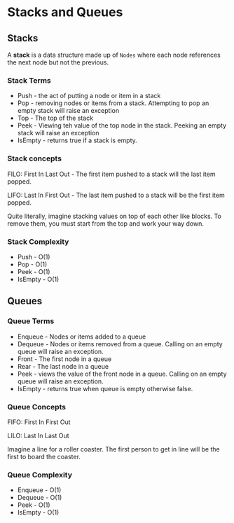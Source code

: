 # Stacks and Queues

## Stacks

A **stack** is a data structure made up of `Nodes` where each node references the next node but not the previous.

### Stack Terms

* Push - the act of putting a node or item in a stack
* Pop - removing nodes or items from a stack. Attempting to pop an empty stack will raise an exception
* Top - The top of the stack
* Peek - Viewing teh value of the top node in the stack. Peeking an empty stack will raise an exception
* IsEmpty - returns true if a stack is empty.

### Stack concepts

FILO: First In Last Out - The first item pushed to a stack will the last item popped.

LIFO: Last In First Out - The last item pushed to a stack will be the first item popped.

Quite literally, imagine stacking values on top of each other like blocks. To remove them, you must start from the top and work your way down.

### Stack Complexity

* Push - O(1)
* Pop - O(1)
* Peek - O(1)
* IsEmpty - O(1)

## Queues

### Queue Terms

* Enqueue - Nodes or items added to a queue
* Dequeue - Nodes or items removed from a queue. Calling on an empty queue will raise an exception.
* Front - The first node in a queue
* Rear - The last node in a queue
* Peek - views the value of the front node in a queue. Calling on an empty queue will raise an exception.
* IsEmpty - returns true when queue is empty otherwise false.

### Queue Concepts

FIFO: First In First Out

LILO: Last In Last Out

Imagine a line for a roller coaster. The first person to get in line will be the first to board the coaster.

### Queue Complexity

* Enqueue - O(1)
* Dequeue - O(1)
* Peek - O(1)
* IsEmpty - O(1)

